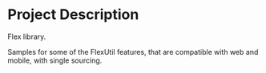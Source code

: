 # Project Description

Flex library.

Samples for some of the FlexUtil features, that are compatible with web and mobile, with single sourcing.